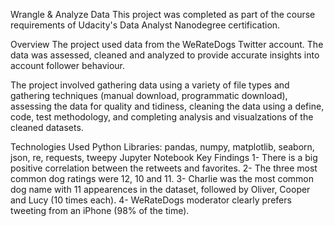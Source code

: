 Wrangle & Analyze Data
This project was completed as part of the course requirements of Udacity's Data Analyst Nanodegree certification.

Overview
The project used data from the WeRateDogs Twitter account. The data was assessed, cleaned and analyzed to provide accurate insights into account follower behaviour.

The project involved gathering data using a variety of file types and gathering techniques (manual download, programmatic download), assessing the data for quality and tidiness, cleaning the data using a define, code, test methodology, and completing analysis and visualzations of the cleaned datasets.

Technologies Used
Python
Libraries: pandas, numpy, matplotlib, seaborn, json, re, requests, tweepy
Jupyter Notebook
Key Findings
1-  There is a big positive correlation between the retweets and favorites.
2- The three most common dog ratings were 12, 10 and 11.
3- Charlie was the most common dog name with 11 appearences in the dataset, followed by Oliver, Cooper and Lucy (10 times each).
4- WeRateDogs moderator clearly prefers tweeting from an iPhone (98% of the time).
